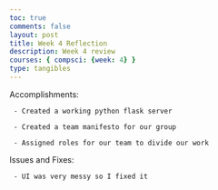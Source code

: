 ```yaml
---
toc: true
comments: false
layout: post
title: Week 4 Reflection
description: Week 4 review
courses: { compsci: {week: 4} }
type: tangibles
---
```


Accomplishments:

     - Created a working python flask server

     - Created a team manifesto for our group
 
     - Assigned roles for our team to divide our work
 
Issues and Fixes:
 
     - UI was very messy so I fixed it